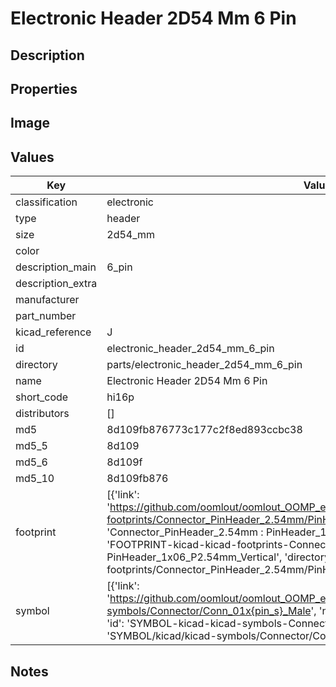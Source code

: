 # Electronic Header 2D54 Mm 6 Pin

## Description

## Properties


## Image


## Values

| Key | Value |
| --- | --- |
| classification | electronic |
| type | header |
| size | 2d54_mm |
| color |  |
| description_main | 6_pin |
| description_extra |  |
| manufacturer |  |
| part_number |  |
| kicad_reference | J |
| id | electronic_header_2d54_mm_6_pin |
| directory | parts/electronic_header_2d54_mm_6_pin |
| name | Electronic Header 2D54 Mm 6 Pin |
| short_code | hi16p |
| distributors | [] |
| md5 | 8d109fb876773c177c2f8ed893ccbc38 |
| md5_5 | 8d109 |
| md5_6 | 8d109f |
| md5_10 | 8d109fb876 |
| footprint | [{'link': 'https://github.com/oomlout/oomlout_OOMP_eda_V2/tree/main/FOOTPRINT/kicad/kicad-footprints/Connector_PinHeader_2.54mm/PinHeader_1x06_P2.54mm_Vertical', 'name': 'Connector_PinHeader_2.54mm : PinHeader_1x06_P2.54mm_Vertical', 'id': 'FOOTPRINT-kicad-kicad-footprints-Connector_PinHeader_2.54mm-PinHeader_1x06_P2.54mm_Vertical', 'directory': 'FOOTPRINT/kicad/kicad-footprints/Connector_PinHeader_2.54mm/PinHeader_1x06_P2.54mm_Vertical/'}] |
| symbol | [{'link': 'https://github.com/oomlout/oomlout_OOMP_eda_V2/tree/main/SYMBOL/kicad/kicad-symbols/Connector/Conn_01x{pin_s}_Male', 'name': 'Connector : Conn_01x06_Male', 'id': 'SYMBOL-kicad-kicad-symbols-Connector-Conn_01x06_Male', 'directory': 'SYMBOL/kicad/kicad-symbols/Connector/Conn_01x06_Male/'}] |

## Notes

